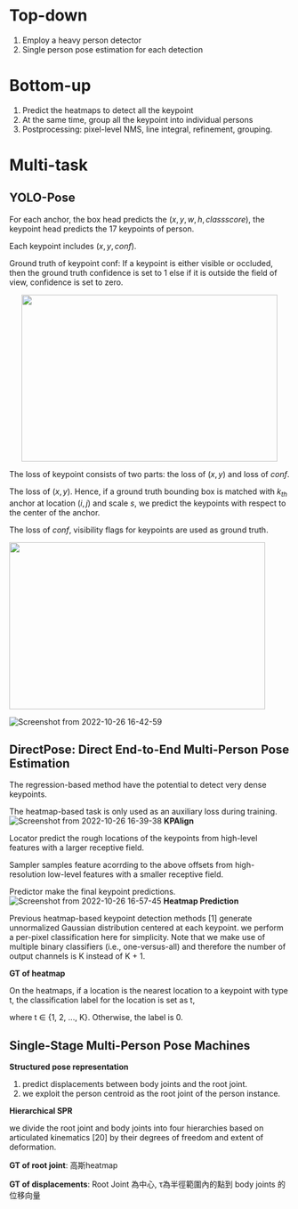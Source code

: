 # Top-down
1. Employ a heavy person detector
2. Single person pose estimation for each detection

# Bottom-up
1. Predict the heatmaps to detect all the keypoint
2. At the same time, group all the keypoint into individual persons
3. Postprocessing: pixel-level NMS, line integral, refinement, grouping.

# Multi-task
## YOLO-Pose
For each anchor, the box head predicts the $(x,y,w,h,class score)$, the keypoint head predicts the 17 keypoints of person.

Each keypoint includes $(x,y,conf)$. 

Ground truth of keypoint conf: If a keypoint is either visible or occluded, then the ground truth confidence is set to 1 else if it is outside the field of view, confidence is set to zero.

<p align="center">
  <img width="460" height="300" src="https://user-images.githubusercontent.com/67272893/197978288-02aeac17-d291-422a-8fc5-e031cd1b63ba.png">
</p>

The loss of keypoint consists of two parts: the loss of $(x,y)$ and loss of $conf$.

The loss of $(x,y)$. Hence, if a ground truth bounding box is matched with $k_{th}$ anchor at location $(i,j)$ and scale $s$, we predict the keypoints with respect to the center of the anchor. 

The loss of $conf$, visibility flags for keypoints are used as ground truth.

  <img width="460" height="300" src="https://user-images.githubusercontent.com/67272893/197978359-e8c73af9-95e4-4f9d-b710-2ef449e7a036.png">
</p>

![Screenshot from 2022-10-26 16-42-59](https://user-images.githubusercontent.com/67272893/197978695-cceee35a-c65a-4c16-9379-c6ef826513dd.png)


## DirectPose: Direct End-to-End Multi-Person Pose Estimation
The regression-based method have the potential to detect very dense keypoints.

The heatmap-based task is only used as an auxiliary loss during training.
![Screenshot from 2022-10-26 16-39-38](https://user-images.githubusercontent.com/67272893/197977999-b29e71e6-800c-49c6-98e3-9943052be71b.png)
**KPAlign**

Locator predict the rough locations of the keypoints from high-level features with a larger receptive field.

Sampler samples feature acorrding to the above offsets from high-resolution low-level features with a smaller receptive field.

Predictor make the final keypoint predictions.
![Screenshot from 2022-10-26 16-57-45](https://user-images.githubusercontent.com/67272893/197982412-af2fc4c1-495b-47c3-9534-1fc0228f52d0.png)
**Heatmap Prediction**

Previous heatmap-based keypoint detection methods [1] generate unnormalized Gaussian distribution centered at each keypoint. we perform a per-pixel classification here for simplicity. Note that we make use of multiple binary classifiers (i.e., one-versus-all) and therefore the number of output channels is K instead of K + 1.

**GT of heatmap**

On the heatmaps, if a location is the nearest location to a keypoint with type t, the classification label for the location is set as t, 

where t ∈ {1, 2, ..., K}. Otherwise, the label is 0.

## Single-Stage Multi-Person Pose Machines
**Structured pose representation**
1. predict displacements between body joints and the root joint.
2. we exploit the person centroid as the root joint of the person instance.

**Hierarchical SPR**

we divide the root joint and body joints into four hierarchies based on articulated kinematics [20] by their degrees of freedom and extent of deformation.

**GT of root joint**: 高斯heatmap

**GT of displacements**: Root Joint 為中心, τ為半徑範圍內的點到 body joints 的位移向量
